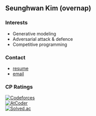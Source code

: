 ## Seunghwan Kim (overnap)

### Interests
- Generative modeling  
- Adversarial attack & defence  
- Competitive programming  


### Contact
- [resume](https://overnap.com/resume.pdf)  
- [email](mailto:me@overnap.com)  


### CP Ratings
[![Codeforces](https://badges.joonhyung.xyz/codeforces/ganon.svg)](https://codeforces.com/profile/ganon)  
[![AtCoder](https://badges.joonhyung.xyz/atcoder/overnap.svg)](https://atcoder.jp/users/overnap)  
[![Solved.ac](http://mazassumnida.wtf/api/mini/generate_badge?boj=overnap)](https://solved.ac/overnap)  
